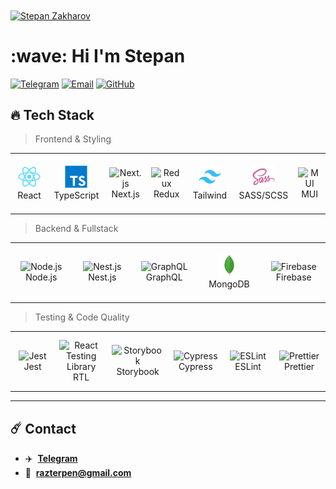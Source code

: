 <a href="https://github.com/Stepanzerkampfwagen">
  <img src="[[https://private-user-images.githubusercontent.com/162011335/494826985-07185e98-f574-4a98-b6f0-a6613bcfd85c.png?jwt=eyJ0eXAiOiJKV1QiLCJhbGciOiJIUzI1NiJ9.eyJpc3MiOiJnaXRodWIuY29tIiwiYXVkIjoicmF3LmdpdGh1YnVzZXJjb250ZW50LmNvbSIsImtleSI6ImtleTUiLCJleHAiOjE3NTkwNDI0ODgsIm5iZiI6MTc1OTA0MjE4OCwicGF0aCI6Ii8xNjIwMTEzMzUvNDk0ODI2OTg1LTA3MTg1ZTk4LWY1NzQtNGE5OC1iNmYwLWE2NjEzYmNmZDg1Yy5wbmc_WC1BbXotQWxnb3JpdGhtPUFXUzQtSE1BQy1TSEEyNTYmWC1BbXotQ3JlZGVudGlhbD1BS0lBVkNPRFlMU0E1M1BRSzRaQSUyRjIwMjUwOTI4JTJGdXMtZWFzdC0xJTJGczMlMkZhd3M0X3JlcXVlc3QmWC1BbXotRGF0ZT0yMDI1MDkyOFQwNjQ5NDhaJlgtQW16LUV4cGlyZXM9MzAwJlgtQW16LVNpZ25hdHVyZT01OWViYTI0OWUwOTE3ZjE5ODNjNDRmOTM4ZTQ1OWZjNGVhMmVlOWNiN2ZiNDE3ZGMyODgyMWNkZGJmOGQwYjA5JlgtQW16LVNpZ25lZEhlYWRlcnM9aG9zdCJ9.f_tCdtsyCwGhwfTP-0tBcDdARZtbVfOw0xH1DYjWNfY](https://private-user-images.githubusercontent.com/162011335/494826986-740d3b12-60eb-471b-b44c-c358731cf538.png?jwt=eyJ0eXAiOiJKV1QiLCJhbGciOiJIUzI1NiJ9.eyJpc3MiOiJnaXRodWIuY29tIiwiYXVkIjoicmF3LmdpdGh1YnVzZXJjb250ZW50LmNvbSIsImtleSI6ImtleTUiLCJleHAiOjE3NTkwNDI3MzUsIm5iZiI6MTc1OTA0MjQzNSwicGF0aCI6Ii8xNjIwMTEzMzUvNDk0ODI2OTg2LTc0MGQzYjEyLTYwZWItNDcxYi1iNDRjLWMzNTg3MzFjZjUzOC5wbmc_WC1BbXotQWxnb3JpdGhtPUFXUzQtSE1BQy1TSEEyNTYmWC1BbXotQ3JlZGVudGlhbD1BS0lBVkNPRFlMU0E1M1BRSzRaQSUyRjIwMjUwOTI4JTJGdXMtZWFzdC0xJTJGczMlMkZhd3M0X3JlcXVlc3QmWC1BbXotRGF0ZT0yMDI1MDkyOFQwNjUzNTVaJlgtQW16LUV4cGlyZXM9MzAwJlgtQW16LVNpZ25hdHVyZT00NzQ2YWFhMDMyZWJjMzM2MTk4MjRjN2NkZTk1YmMwNTA5YmI4MGJmMjMwMGQxODk1NTAzN2E0NTkzMDE2OWQ0JlgtQW16LVNpZ25lZEhlYWRlcnM9aG9zdCJ9.i69PVCWiysY6Ybu0bo87ireEo5fI3ntub9TaG-F2nQ4)](https://shorturl.at/G6UYQ)" alt="Stepan Zakharov" align="center"/>
</a>

<h1 align="left">:wave: Hi I'm Stepan</h1>

<div>
<a href="https://t.me/stepanzdev"><img alt="Telegram" src="https://img.shields.io/badge/Telegram-%230077B5.svg?style=flat&logo=telegram&logoColor=white"></a>
<a href="mailto:razterpen@gmail.com"><img alt="Email" src="https://img.shields.io/badge/Email-%23D14836.svg?style=flat&logo=gmail&logoColor=white"></a>
<a href="https://github.com/Stepanzerkampfwagen"><img alt="GitHub" src="https://img.shields.io/badge/GitHub-%23181717.svg?style=flat&logo=github&logoColor=white"></a>
</div>


<h2 align="left">🔥 Tech Stack</h2>

> Frontend & Styling

<table width='100%'>
<tr>
<td align="center" width="110" height="90">
<img src="https://raw.githubusercontent.com/devicons/devicon/master/icons/react/react-original.svg" width="36" height="36" alt="React" />
<br>React
</td>
<td align="center" width="110" height="90">
<img src="https://raw.githubusercontent.com/devicons/devicon/master/icons/typescript/typescript-original.svg" width="36" height="36" alt="TypeScript" />
<br>TypeScript
</td>
<td align="center" width="110" height="90">
<img src="https://raw.githubusercontent.com/samfromaway/samfromaway/master/.github/images/nextjs.png" width="36" height="36" alt="Next.js" />
<br>Next.js
</td>
<td align="center" width="110" height="90">
<img src="https://cdn.worldvectorlogo.com/logos/redux.svg" width="36" height="36" alt="Redux" />
<br>Redux
</td>
<td align="center" width="110" height="90">
<img src="https://github.com/devicons/devicon/blob/master/icons/tailwindcss/tailwindcss-original.svg" width="36" height="36" alt="Tailwind CSS" />
<br>Tailwind
</td>
<td align="center" width="110" height="90">
<img src="https://raw.githubusercontent.com/devicons/devicon/master/icons/sass/sass-original.svg" width="36" height="36" alt="SASS" />
<br>SASS/SCSS
</td>
<td align="center" width="110" height="90">
<img src="https://media.zeemly.com/zeemly/product/material-ui.png" width="36" height="36" alt="MUI" />
<br>MUI
</td>
</tr>
</table>

> Backend & Fullstack

<table width='100%'>
<tr>
<td align="center" width="110" height="90">
<img src="https://brandeps.com/icon-download/N/Nodejs-icon-vector-02.svg" width="36" height="36" alt="Node.js" />
<br>Node.js
</td>
<td align="center" width="110" height="90">
<img src="https://brandeps.com/icon-download/N/Nestjs-icon-vector-01.svg" width="36" height="36" alt="Nest.js" />
<br>Nest.js
</td>
<td align="center" width="110" height="90">
<img src="https://upload.wikimedia.org/wikipedia/commons/thumb/1/17/GraphQL_Logo.svg/2048px-GraphQL_Logo.svg.png" width="36" height="36" alt="GraphQL" />
<br>GraphQL
</td>
<td align="center" width="110" height="90">
<img src="https://github.com/devicons/devicon/blob/master/icons/mongodb/mongodb-original.svg" width="36" height="36" alt="MongoDB" />
<br>MongoDB
</td>
<td align="center" width="110" height="90">
<img src="https://brandeps.com/logo-download/F/Firebase-logo-vector-02.svg" width="36" height="36" alt="Firebase" />
<br>Firebase
</td>
</tr>
</table>

> Testing & Code Quality

<table width='100%'>
<tr>
<td align="center" width="110" height="90">
<img src="https://brandeps.com/icon-download/J/Jest-icon-vector-02.svg" width="36" height="36" alt="Jest" />
<br>Jest
</td>
<td align="center" width="110" height="90">
<img src="https://assets.devographics.com/projects/testing_library.png" width="36" height="36" alt="React Testing Library" />
<br>RTL
</td>
<td align="center" width="110" height="90">
<img src="https://brandeps.com/icon-download/S/Storybook-icon-vector-02.svg" width="36" height="36" alt="Storybook" />
<br>Storybook
</td>
<td align="center" width="110" height="90">
<img src="https://brandeps.com/icon-download/C/Cypress-icon-vector-01.svg" width="36" height="36" alt="Cypress" />
<br>Cypress
</td>
<td align="center" width="110" height="90">
<img src="https://brandeps.com/icon-download/E/Eslint-icon-vector-02.svg" width="36" height="36" alt="ESLint" />
<br>ESLint
</td>
<td align="center" width="110" height="90">
<img src="https://brandeps.com/icon-download/P/Prettier-icon-vector-02.svg" width="36" height="36" alt="Prettier" />
<br>Prettier
</td>
</tr>
</table>

---


## ☄️ Contact
- :airplane: &nbsp;**[Telegram](https://t.me/stepanzdev)**  
- :email: &nbsp;**razterpen@gmail.com**  
